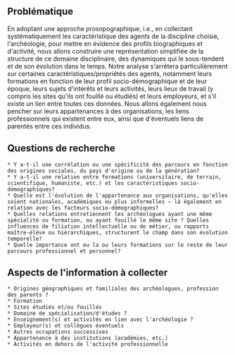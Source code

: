 ## Problématique

En adoptant une approche prosopographique, i.e., en collectant systématiquement les caractéristique des agents de la discipline choisie, l'archéologie, pour mettre en évidence des profils biographiques et d'activité, nous allons construire une représentation simplifiée de la structure de ce domaine disciplinaire, des dynamiques qui le sous-tendent et de son évolution dans le temps. Notre analyse s'arrêtera particulièrement sur certaines caractéristiques/propriétés des agents, notamment leurs formations en fonction de leur profil socio-démographique et de leur époque, leurs sujets d'intérêts et leurs activités, leurs lieux de travail (y compris les sites qu'ils ont fouillé ou étudiés) et leurs employeurs, et s'il existe un lien entre toutes ces données. Nous allons également nous pencher sur leurs appartenances à des organisations, les liens professionnels qui existent entre eux, ainsi que d'éventuels liens de parentés entre ces individus.

## Questions de recherche

    * Y a-t-il une corrélation ou une spécificité des parcours en fonction des origines sociales, du pays d'origine ou de la génération?
    * Y a-t-il une relation entre formations (universitaire, de terrain, scientifique, humaniste, etc.) et les caractéristiques socio-démographiques?
    * Quelle est l'évolution de l'appartenance aux organisations, qu'elles soient nationales, académiques ou plus informelles — là également en relation avec les facteurs socio-démographiques?
    * Quelles relations entretiennent les archéologues ayant une même spécialité ou formation, ou ayant fouillé le même site ? Quelles influences de filiation intellectuelle ou de métier, ou rapports maître-élève ou hiérarchiques, structurent le champ dans son évolution temporelle?
    * Quelle importance ont eu la ou leurs formations sur le reste de leur parcours professionnel et personnel?


## Aspects de l'information à collecter
    * Origines géographiques et familiales des archéologues, profession des parents ?
    * Formation
    * Sites étudiés et/ou fouillés
    * Domaine de spécialisation/d'études ?
    * Enseignement(s) et activités en lien avec l'archéologie ?
    * Employeur(s) et collègues éventuels
    * Autres occupations successives
    * Appartenance à des institutions (académies, etc.)
    * Activités en dehors de l'activité professionnelle